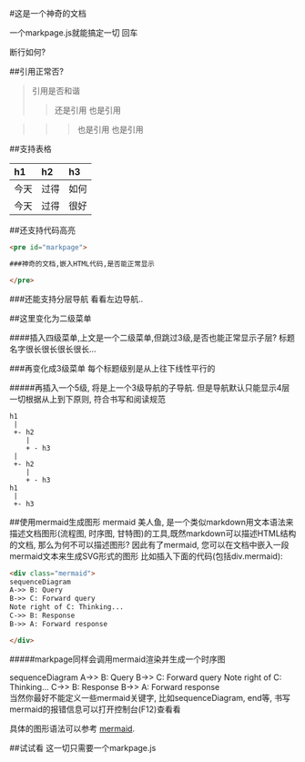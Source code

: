 #这是一个神奇的文档

一个markpage.js就能搞定一切
回车

断行如何?

##引用正常否?

>引用是否和谐
>>还是引用
>>也是引用

>>>也是引用
>>>也是引用


##支持表格

| h1 | h2 | h3 |
|:---|:---|:----|
|今天| 过得| 如何|
|今天| 过得| 很好|


##还支持代码高亮
```html
<pre id="markpage">

###神奇的文档,嵌入HTML代码,是否能正常显示

</pre>

```

###还能支持分层导航
  看看左边导航..

##这里变化为二级菜单

####插入四级菜单,上文是一个二级菜单,但跳过3级,是否也能正常显示子层? 标题名字很长很长很长很长...

###再变化成3级菜单
   每个标题级别是从上往下线性平行的

#####再插入一个5级, 将是上一个3级导航的子导航. 但是导航默认只能显示4层
   一切根据从上到下原则, 符合书写和阅读规范

```
h1
 |
 +- h2
    | 
    + - h3
 |   
 +- h2 
    | 
    + - h3
h1
 | 
 +- h3

```

##使用mermaid生成图形
mermaid 美人鱼, 是一个类似markdown用文本语法来描述文档图形(流程图, 时序图, 甘特图)的工具,既然markdown可以描述HTML结构的文档, 那么为何不可以描述图形? 因此有了mermaid,  您可以在文档中嵌入一段mermaid文本来生成SVG形式的图形
比如插入下面的代码(包括div.mermaid):
```html
<div class="mermaid">
sequenceDiagram
A->> B: Query
B->> C: Forward query
Note right of C: Thinking...
C->> B: Response
B->> A: Forward response

</div>
```
#####markpage同样会调用mermaid渲染并生成一个时序图
<div class="mermaid">
sequenceDiagram
A->> B: Query
B->> C: Forward query
Note right of C: Thinking...
C->> B: Response
B->> A: Forward response

</div>
当然你最好不能定义一些mermaid关键字, 比如sequenceDiagram, end等, 书写mermaid的报错信息可以打开控制台(F12)查看看

具体的图形语法可以参考 [mermaid](http://knsv.github.io/mermaid/).

##试试看
这一切只需要一个markpage.js


